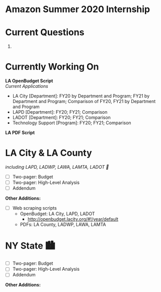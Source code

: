# Amazon Summer 2020 Internship

# Current Questions
1) 

# Currently Working On
**LA OpenBudget Script**  
*Current Applications*
- LA City [Department]: FY20 by Department and Program; FY21 by Department and Program; Comparison of FY20, FY21 by Department and Program  
- LAPD [Department]: FY20; FY21; Comparison  
- LADOT [Department]: FY20; FY21; Comparison  
- Technology Support [Program]: FY20; FY21; Comparison  

**LA PDF Script**

# LA City & LA County
*including LAPD, LADWP, LAWA, LAMTA, LADOT 🌇*
* [ ] Two-pager: Budget  
* [ ] Two-pager: High-Level Analysis  
* [ ] Addendum  

**Other Additions:** 
* [ ] Web scraping scripts
  - OpenBudget: LA City, LAPD, LADOT
    - http://openbudget.lacity.org/#!/year/default
  - PDFs: LA County, LADWP, LAWA, LAMTA

# NY State 🏙
* [ ] Two-pager: Budget  
* [ ] Two-pager: High-Level Analysis  
* [ ] Addendum  

**Other Additions:** 
